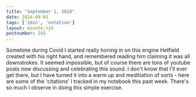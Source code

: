 ```yaml
---
title: "September 1, 2024"
date: 2024-09-01
tags: ['1min', 'notation']
layout: minute.njk
postnumber: 245
---	
```


Sometime during Covid I started really honing in on this engine Hetfield created with his right hand, and remembered reading him claiming it was all downstrokes. It seemed impossible, but of course there are tons of youtube posts now discussing and celebrating this sound. I don't know that I'll ever get there, but I have turned it into a warm up and meditiation of sorts - here are some of the 'citations' I tracked in my notebook this past week. There's so much I observe in doing this simple exercise. 